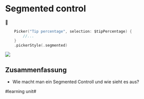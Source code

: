# Segmented control
🧩

```swift
    Picker("Tip percentage", selection: $tipPercentage) {
        //...
    }
    .pickerStyle(.segmented)
```
![][image-1]

## Zusammenfassung
- Wie macht man ein Segmented Controll und wie sieht es aus?

[image-1]:	assets/Bildschirmfoto%202022-07-20%20um%2020.15.05.png

#learning unit#